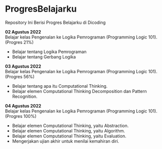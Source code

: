 # ProgresBelajarku
Repository Ini Berisi Progres Belajarku di Dicoding

**02 Agustus 2022**  
Belajar kelas Pengenalan ke Logika Pemrograman (Programming Logic 101). (Progres 21%)
 * Belajar tentang Logika Pemrograman
 * Belajar tentang Gerbang Logika

**03 Agustus 2022**  
Belajar kelas Pengenalan ke Logika Pemrograman (Programming Logic 101). (Progres 56%)
  * Belajar tentang apa itu Computational Thinking.
  * Belajar elemen Computational Thinking Decomposition dan Pattern Recognition.

**04 Agustus 2022**  
Belajar kelas Pengenalan ke Logika Pemrograman (Programming Logic 101). (Progres 100%)
  * Belajar elemen Computational Thinking, yaitu Abstraction.
  * Belajar elemen Computational Thinking, yaitu Algorithm.
  * Belajar elemen Computational Thinking, yaitu Evaluation.
  * Mengerjakan ujian akhir untuk menilai kemahiran diri.
